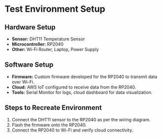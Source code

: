 # Test Environment Setup
## Hardware Setup
- **Sensor:** DHT11 Temperature Sensor
- **Microcontroller:** RP2040
- **Other:** Wi-Fi Router, Laptop, Power Supply
## Software Setup
- **Firmware:** Custom firmware developed for the RP2040 to transmit data
over Wi-Fi.
- **Cloud:** AWS IoT configured to receive data from the RP2040.
- **Tools:** Serial Monitor for logs, cloud dashboard for data
visualization.
## Steps to Recreate Environment
1. Connect the DHT11 sensor to the RP2040 as per the wiring diagram.
2. Flash the firmware onto the RP2040.
3. Connect the RP2040 to Wi-Fi and verify cloud connectivity.

